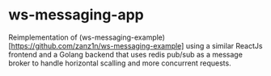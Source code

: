 # ws-messaging-app

Reimplementation of
(ws-messaging-example)[https://github.com/zanz1n/ws-messaging-example] using a
similar ReactJs frontend and a Golang backend that uses redis pub/sub as a
message broker to handle horizontal scalling and more concurrent requests.
